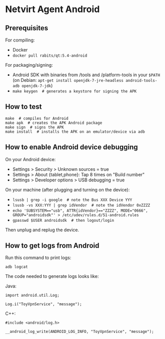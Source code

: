 Netvirt Agent Android
=====================

Prerequisites
-------------

For compiling:

* Docker
* `docker pull rabits/qt:5.4-android`

For packaging/signing:

* Android SDK with binaries from /tools and /platform-tools in your `$PATH` (on Debian: `apt-get install openjdk-7-jre-headless android-tools-adb openjdk-7-jdk`)
* `make keygen  # generates a keystore for signing the APK`

How to test
-----------

```
make  # compiles for Android
make apk  # creates the APK Android package
make sign  # signs the APK
make install  # installs the APK on an emulator/device via adb
```

How to enable Android device debugging
--------------------------------------

On your Android device:
- Settings > Security > Unknown sources = true
- Settings > About {tablet,phone}: Tap 8 times on "Build number"
- Settings > Developer options > USB debugging = true

On your machine (after plugging and turning on the device):
- `lsusb | grep -i google  # note the Bus XXX Device YYY`
- `lsusb -vs XXX:YYY | grep idVendor  # note the idVendor 0xZZZZ`
- `echo 'SUBSYSTEM=="usb", ATTR{idVendor}=="ZZZZ", MODE="0666", GROUP="androidsdk"' > /etc/udev/rules.d/51-android.rules`
- `gpasswd $USER androidsdk  # then logout/login`

Then unplug and replug the device.


How to get logs from Android
----------------------------

Run this command to print logs:

`adb logcat`


The code needed to generate logs looks like:

Java:
```
import android.util.Log;

Log.i("ToyVpnService", "message");
```

C++:
```
#include <android/log.h>

__android_log_write(ANDROID_LOG_INFO, "ToyVpnService", "message");

```
